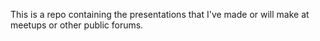 
This is a repo containing the presentations that I've made or will make at meetups or other public forums.


